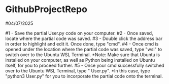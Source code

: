 # GithubProjectRepo

#04/07/2025

#1 - Save the partial User.py code on your computer.
#2 - Once saved, locate where the partial code was saved.
#3 - Double click the address bar in order to highlight and edit it. Once done, type "cmd".
#4 - Once cmd is opened under the location where the partial code was saved, type "wsl" to switch over to the Ubuntu WSL Terminal. 
  *Note: Make sure that Ubuntu is installed on your computer, as well as Python being installed on Ubuntu itself, for you to proceed further.
#5 - Once your cmd successfully switched over to the Ubuntu WSL Terminal, type "<Python version> User.py".
  *In this case, type "python3 User.py" for you to incorporate the partial code onto the terminal.
